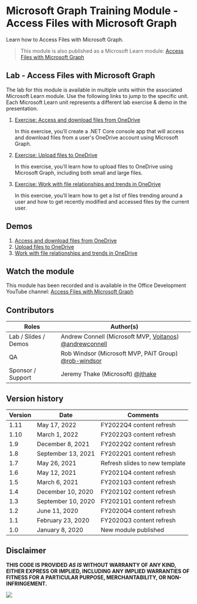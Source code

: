 # Microsoft Graph Training Module - Access Files with Microsoft Graph

Learn how to Access Files with Microsoft Graph.

> This module is also published as a Microsoft Learn module: [Access Files with Microsoft Graph](https://docs.microsoft.com/learn/modules/msgraph-access-file-data)

## Lab - Access Files with Microsoft Graph

The lab for this module is available in multiple units within the associated Microsoft Learn module. Use the following links to jump to the specific unit. Each Microsoft Learn unit represents a different lab exercise & demo in the presentation.

1. [Exercise: Access and download files from OneDrive](https://docs.microsoft.com/en-us/learn/modules/msgraph-access-file-data/3-exercise-access-files-onedrive)

   In this exercise, you’ll create a .NET Core console app that will access and download files from a user's OneDrive account using Microsoft Graph.

1. [Exercise: Upload files to OneDrive](https://docs.microsoft.com/en-us/learn/modules/msgraph-access-file-data/5-exercise-upload-files-onedrive)

   In this exercise, you’ll learn how to upload files to OneDrive using Microsoft Graph, including both small and large files.

1. [Exercise: Work with file relationships and trends in OneDrive](https://docs.microsoft.com/en-us/learn/modules/msgraph-access-file-data/7-exercise-files-insights)

   In this exercise, you’ll learn how to get a list of files trending around a user and how to get recently modified and accessed files by the current user.

## Demos

1. [Access and download files from OneDrive](./demos/01-display-download)
1. [Upload files to OneDrive](./demos/02-upload)
1. [Work with file relationships and trends in OneDrive](./demos/03-trending-used)

## Watch the module

This module has been recorded and is available in the Office Development YouTube channel: [Access Files with Microsoft Graph](https://youtube.com/playlist?list=PLWZJrkeLOrbZ8Gl8zsxUuXTkmytyiEGSh)

## Contributors

| Roles                | Author(s)                                                                                          |
| -------------------- | -------------------------------------------------------------------------------------------------- |
| Lab / Slides / Demos | Andrew Connell (Microsoft MVP, [Voitanos](/voitanos)) [@andrewconnell](//github.com/andrewconnell) |
| QA                   | Rob Windsor (Microsoft MVP, PAIT Group) [@rob-windsor](//github.com/rob-windsor)                   |
| Sponsor / Support    | Jeremy Thake (Microsoft) [@jthake](//github.com/jthake)                                            |

## Version history

| Version |        Date        |            Comments            |
| ------- | ------------------ | ------------------------------ |
| 1.11    | May 17, 2022       | FY2022Q4 content refresh       |
| 1.10    | March 1, 2022      | FY2022Q3 content refresh       |
| 1.9     | December 8, 2021   | FY2022Q2 content refresh       |
| 1.8     | September 13, 2021 | FY2022Q1 content refresh       |
| 1.7     | May 26, 2021       | Refresh slides to new template |
| 1.6     | May 12, 2021       | FY2021Q4 content refresh       |
| 1.5     | March 6, 2021      | FY2021Q3 content refresh       |
| 1.4     | December 10, 2020  | FY2021Q2 content refresh       |
| 1.3     | September 10, 2020 | FY2021Q1 content refresh       |
| 1.2     | June 11, 2020      | FY2020Q4 content refresh       |
| 1.1     | February 23, 2020  | FY2020Q3 content refresh       |
| 1.0     | January 8, 2020    | New module published           |

## Disclaimer

**THIS CODE IS PROVIDED _AS IS_ WITHOUT WARRANTY OF ANY KIND, EITHER EXPRESS OR IMPLIED, INCLUDING ANY IMPLIED WARRANTIES OF FITNESS FOR A PARTICULAR PURPOSE, MERCHANTABILITY, OR NON-INFRINGEMENT.**

<img src="https://telemetry.sharepointpnp.com/msgraph-access-file-data" />
